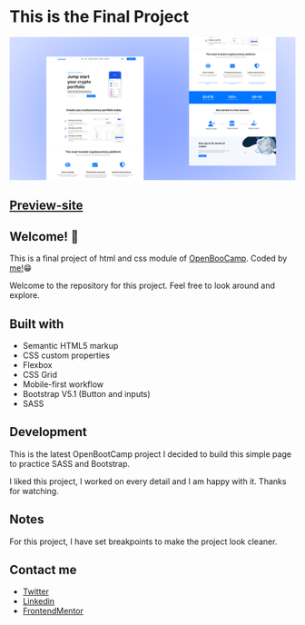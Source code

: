 # This is the Final Project

![Design preview for the coinbase.com](assets/img/filecover1.png)

## [Preview-site](https://mo-ani.github.io/CoinBase.com/html/)

## Welcome! 👋

This is a final project of html and css module of [OpenBooCamp](https://campus.open-bootcamp.com/cursos/12). Coded by [me!](https://www.linkedin.com/in/luisgonzalezmu/)😁

Welcome to the repository for this project. Feel free to look around and explore. 

## Built with

+ Semantic HTML5 markup
+ CSS custom properties
+ Flexbox
+ CSS Grid
+ Mobile-first workflow
+ Bootstrap V5.1 (Button and inputs)
+ SASS


## Development

This is the latest OpenBootCamp project
I decided to build this simple page to practice SASS and Bootstrap.

I liked this project, I worked on every detail and I am happy with it. Thanks for watching.

## Notes

For this project, I have set breakpoints to make the project look cleaner. 

## Contact me 
+ [Twitter](https://twitter.com/Peterpankerbell)
+ [Linkedin](https://www.linkedin.com/feed/)
+ [FrontendMentor](https://www.frontendmentor.io/profile/Mo-ani)